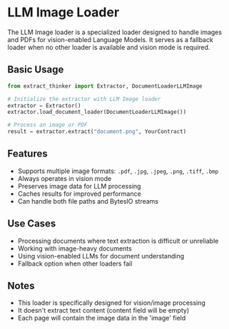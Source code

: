 # LLM Image Loader

The LLM Image loader is a specialized loader designed to handle images and PDFs for vision-enabled Language Models. It serves as a fallback loader when no other loader is available and vision mode is required.

## Basic Usage

```python
from extract_thinker import Extractor, DocumentLoaderLLMImage

# Initialize the extractor with LLM Image loader
extractor = Extractor()
extractor.load_document_loader(DocumentLoaderLLMImage())

# Process an image or PDF
result = extractor.extract("document.png", YourContract)
```

## Features

- Supports multiple image formats: `.pdf`, `.jpg`, `.jpeg`, `.png`, `.tiff`, `.bmp`
- Always operates in vision mode
- Preserves image data for LLM processing
- Caches results for improved performance
- Can handle both file paths and BytesIO streams

## Use Cases

- Processing documents where text extraction is difficult or unreliable
- Working with image-heavy documents
- Using vision-enabled LLMs for document understanding
- Fallback option when other loaders fail

## Notes

- This loader is specifically designed for vision/image processing
- It doesn't extract text content (content field will be empty)
- Each page will contain the image data in the 'image' field